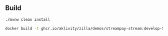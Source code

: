 ## Build

```bash
./mvnw clean install
```

```bash
docker build -t ghcr.io/aklivity/zilla/demos/streampay-stream:develop-SNAPSHOT .
```
